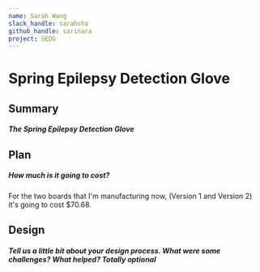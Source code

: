 ```yaml
---
name: Sarah Wang
slack_handle: sarahcha
github_handle: sarinara
project: SEDG
---
```


# Spring Epilepsy Detection Glove
## Summary
##### The Spring Epilepsy Detection Glove 

## Plan
##### How much is it going to cost?
For the two boards that I'm manufacturing now, (Version 1 and Version 2) it's going to cost $70.68.

## Design
##### Tell us a little bit about your design process. What were some challenges? What helped? ***Totally optional***
